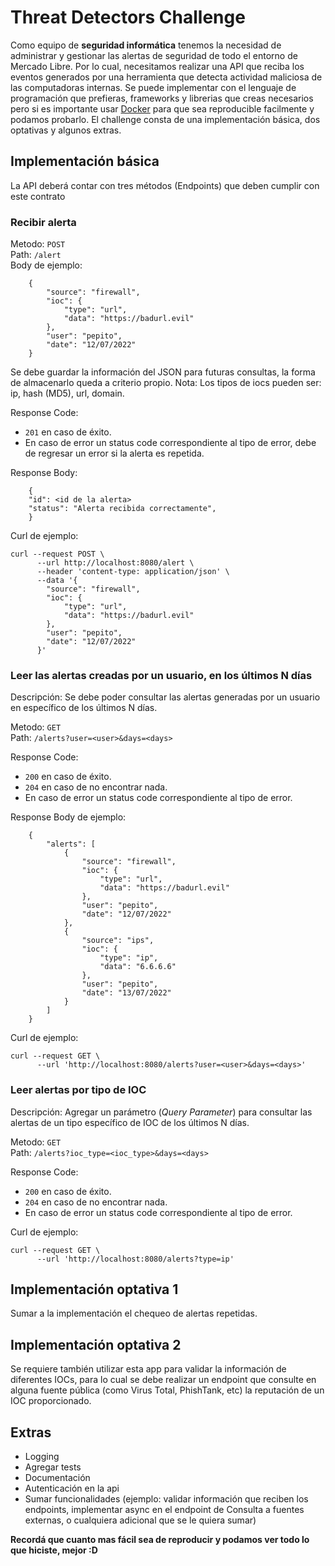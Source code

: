 # Threat Detectors Challenge

Como equipo de **seguridad informática** tenemos la necesidad de administrar y gestionar las alertas de seguridad de todo el entorno de Mercado Libre.
Por lo cual, necesitamos realizar una API que reciba los eventos generados por una herramienta que detecta actividad maliciosa de las computadoras internas.
Se puede implementar con el lenguaje de programación que prefieras, frameworks y librerias que creas necesarios pero si es importante usar [Docker](https://www.docker.com/) para que sea reproducible facilmente y podamos probarlo.
El challenge consta de una implementación básica, dos optativas y algunos extras.


## Implementación básica

La API deberá contar con tres métodos (Endpoints) que deben cumplir con este contrato

### Recibir alerta
Metodo: `POST` \
Path: `/alert` \
Body de ejemplo:
```
    {
		"source": "firewall",
		"ioc": {
			"type": "url",
			"data": "https://badurl.evil"
		},
		"user": "pepito",
		"date": "12/07/2022"
	}
```

Se debe guardar la información del JSON para futuras consultas, la forma de almacenarlo queda a criterio propio.
Nota: Los tipos de iocs pueden ser: ip, hash (MD5), url, domain.

Response Code:
- `201` en caso de éxito.
- En caso de error un status code correspondiente al tipo de error, debe de regresar un error si la alerta es repetida.

Response Body:
```
    {
	"id": <id de la alerta>
	"status": "Alerta recibida correctamente",
    }
```

Curl de ejemplo:
```
curl --request POST \
      --url http://localhost:8080/alert \
      --header 'content-type: application/json' \
      --data '{
		"source": "firewall",
		"ioc": {
			"type": "url",
			"data": "https://badurl.evil"
		},
		"user": "pepito",
		"date": "12/07/2022"
	  }'
```

### Leer las alertas creadas por un usuario, en los últimos N días
Descripción: Se debe poder consultar las alertas generadas por un usuario en específico de los últimos N días.

Metodo: `GET` \
Path: `/alerts?user=<user>&days=<days>`

Response Code:
- `200` en caso de éxito.
- `204` en caso de no encontrar nada.
- En caso de error un status code correspondiente al tipo de error.

Response Body de ejemplo:
```
    {
		"alerts": [
			{
				"source": "firewall",
				"ioc": {
					"type": "url",
					"data": "https://badurl.evil"
				},
				"user": "pepito",
				"date": "12/07/2022"
			},
			{
				"source": "ips",
				"ioc": {
					"type": "ip",
					"data": "6.6.6.6"
				},
				"user": "pepito",
				"date": "13/07/2022"
			}
		]
	}
```

Curl de ejemplo:   
```
curl --request GET \
      --url 'http://localhost:8080/alerts?user=<user>&days=<days>'
```

### Leer alertas por tipo de IOC
Descripción: Agregar un parámetro (_Query Parameter_) para consultar las alertas de un tipo específico de IOC de los últimos N días.

Metodo: `GET` \
Path: `/alerts?ioc_type=<ioc_type>&days=<days>`

Response Code:
- `200` en caso de éxito.
- `204` en caso de no encontrar nada.
- En caso de error un status code correspondiente al tipo de error.

Curl de ejemplo:   
```
curl --request GET \
      --url 'http://localhost:8080/alerts?type=ip'
```

## Implementación optativa 1
Sumar a la implementación el chequeo de alertas repetidas.

## Implementación optativa 2
Se requiere también utilizar esta app para validar la información de diferentes IOCs, para lo cual se debe realizar un endpoint que consulte en alguna fuente pública (como Virus Total, PhishTank, etc) la reputación de un IOC proporcionado.

## Extras
- Logging
- Agregar tests
- Documentación
- Autenticación en la api
- Sumar funcionalidades (ejemplo: validar información que reciben los endpoints, implementar async en el endpoint de Consulta a fuentes externas, o cualquiera adicional que se le quiera sumar)

**Recordá que cuanto mas fácil sea de reproducir y podamos ver todo lo que hiciste, mejor :D**
